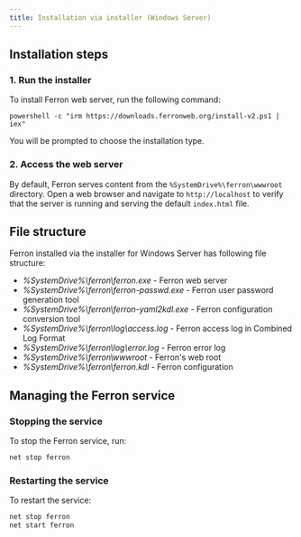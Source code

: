 ```yaml
---
title: Installation via installer (Windows Server)
---
```


## Installation steps

### 1. Run the installer

To install Ferron web server, run the following command:

```batch
powershell -c "irm https://downloads.ferronweb.org/install-v2.ps1 | iex"
```

You will be prompted to choose the installation type.

### 2. Access the web server

By default, Ferron serves content from the `%SystemDrive%\ferron\wwwroot` directory. Open a web browser and navigate to `http://localhost` to verify that the server is running and serving the default `index.html` file.

## File structure

Ferron installed via the installer for Windows Server has following file structure:

- _%SystemDrive%\ferron\ferron.exe_ - Ferron web server
- _%SystemDrive%\ferron\ferron-passwd.exe_ - Ferron user password generation tool
- _%SystemDrive%\ferron\ferron-yaml2kdl.exe_ - Ferron configuration conversion tool
- _%SystemDrive%\ferron\log\access.log_ - Ferron access log in Combined Log Format
- _%SystemDrive%\ferron\log\error.log_ - Ferron error log
- _%SystemDrive%\ferron\wwwroot_ - Ferron's web root
- _%SystemDrive%\ferron\ferron.kdl_ - Ferron configuration

## Managing the Ferron service

### Stopping the service

To stop the Ferron service, run:

```sh
net stop ferron
```

### Restarting the service

To restart the service:

```sh
net stop ferron
net start ferron
```
